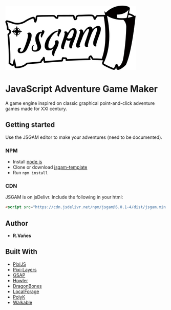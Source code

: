 ![](logo/jsgamLogo.png)
# JavaScript Adventure Game Maker

A game engine inspired on classic graphical point-and-click adventure games made for XXI century.

## Getting started
Use the JSGAM editor to make your adventures (need to be documented).

### NPM
- Install [node.js](https://nodejs.org)
- Clone or download [jsgam-template](https://github.com/kreezii/jsgam-template)
- Run ```npm install```

### CDN
JSGAM is on jsDelivr. Include the following in your html:
```html
<script src="https://cdn.jsdelivr.net/npm/jsgam@5.0.1-4/dist/jsgam.min.js"></script>
```
## Author

* **R.Vañes**

## Built With

* [PixiJS](http://www.pixijs.com/)
* [Pixi-Layers](https://github.com/pixijs/pixi-display)
* [GSAP](https://greensock.com/gsap)
* [Howler](https://howlerjs.com/)
* [DragonBones](http://dragonbones.com/)
* [LocalForage](https://github.com/localForage/localForage)
* [PolyK](http://polyk.ivank.net/)
* [Walkable](https://github.com/implicit-invocation/walkable)

